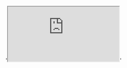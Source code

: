 '<iframe src="http://storyline-lb.s3.eu-west-2.amazonaws.com/kids+maze+game/story.html" title="Maze game">error
</iframe>'
